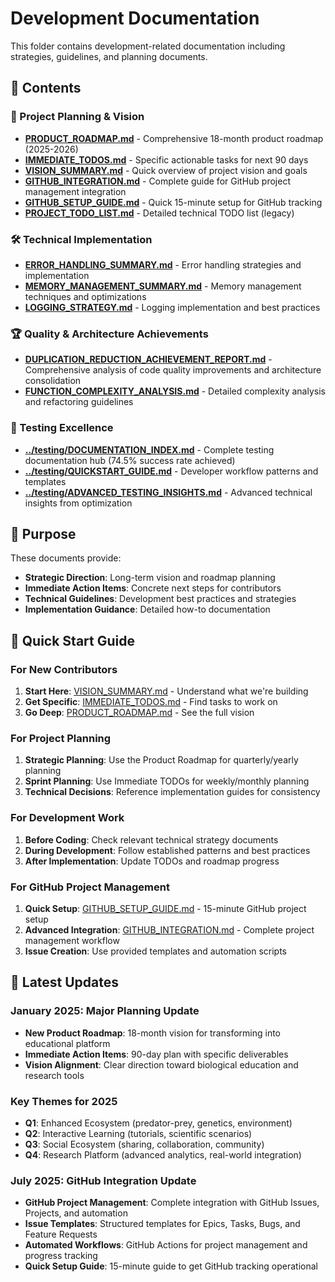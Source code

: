 # Development Documentation

This folder contains development-related documentation including strategies, guidelines, and planning documents.

## 📁 Contents

### **🚀 Project Planning & Vision**

- **[PRODUCT_ROADMAP.md](./PRODUCT_ROADMAP.md)** - Comprehensive 18-month product roadmap (2025-2026)
- **[IMMEDIATE_TODOS.md](./IMMEDIATE_TODOS.md)** - Specific actionable tasks for next 90 days
- **[VISION_SUMMARY.md](./VISION_SUMMARY.md)** - Quick overview of project vision and goals
- **[GITHUB_INTEGRATION.md](./GITHUB_INTEGRATION.md)** - Complete guide for GitHub project management integration
- **[GITHUB_SETUP_GUIDE.md](./GITHUB_SETUP_GUIDE.md)** - Quick 15-minute setup for GitHub tracking
- **[PROJECT_TODO_LIST.md](./PROJECT_TODO_LIST.md)** - Detailed technical TODO list (legacy)

### **🛠️ Technical Implementation**

- **[ERROR_HANDLING_SUMMARY.md](./ERROR_HANDLING_SUMMARY.md)** - Error handling strategies and implementation
- **[MEMORY_MANAGEMENT_SUMMARY.md](./MEMORY_MANAGEMENT_SUMMARY.md)** - Memory management techniques and optimizations
- **[LOGGING_STRATEGY.md](./LOGGING_STRATEGY.md)** - Logging implementation and best practices

### **🏆 Quality & Architecture Achievements**

- **[DUPLICATION_REDUCTION_ACHIEVEMENT_REPORT.md](./DUPLICATION_REDUCTION_ACHIEVEMENT_REPORT.md)** - Comprehensive analysis of code quality improvements and architecture consolidation
- **[FUNCTION_COMPLEXITY_ANALYSIS.md](./FUNCTION_COMPLEXITY_ANALYSIS.md)** - Detailed complexity analysis and refactoring guidelines

### **🧪 Testing Excellence**

- **[../testing/DOCUMENTATION_INDEX.md](../testing/DOCUMENTATION_INDEX.md)** - Complete testing documentation hub (74.5% success rate achieved)
- **[../testing/QUICKSTART_GUIDE.md](../testing/QUICKSTART_GUIDE.md)** - Developer workflow patterns and templates
- **[../testing/ADVANCED_TESTING_INSIGHTS.md](../testing/ADVANCED_TESTING_INSIGHTS.md)** - Advanced technical insights from optimization

## 🎯 Purpose

These documents provide:

- **Strategic Direction**: Long-term vision and roadmap planning
- **Immediate Action Items**: Concrete next steps for contributors
- **Technical Guidelines**: Development best practices and strategies
- **Implementation Guidance**: Detailed how-to documentation

## 📝 Quick Start Guide

### **For New Contributors**

1. **Start Here**: [VISION_SUMMARY.md](./VISION_SUMMARY.md) - Understand what we're building
2. **Get Specific**: [IMMEDIATE_TODOS.md](./IMMEDIATE_TODOS.md) - Find tasks to work on
3. **Go Deep**: [PRODUCT_ROADMAP.md](./PRODUCT_ROADMAP.md) - See the full vision

### **For Project Planning**

1. **Strategic Planning**: Use the Product Roadmap for quarterly/yearly planning
2. **Sprint Planning**: Use Immediate TODOs for weekly/monthly planning
3. **Technical Decisions**: Reference implementation guides for consistency

### **For Development Work**

1. **Before Coding**: Check relevant technical strategy documents
2. **During Development**: Follow established patterns and best practices
3. **After Implementation**: Update TODOs and roadmap progress

### **For GitHub Project Management**

1. **Quick Setup**: [GITHUB_SETUP_GUIDE.md](./GITHUB_SETUP_GUIDE.md) - 15-minute GitHub project setup
2. **Advanced Integration**: [GITHUB_INTEGRATION.md](./GITHUB_INTEGRATION.md) - Complete project management workflow
3. **Issue Creation**: Use provided templates and automation scripts

## 🌟 Latest Updates

### **January 2025: Major Planning Update**

- **New Product Roadmap**: 18-month vision for transforming into educational platform
- **Immediate Action Items**: 90-day plan with specific deliverables
- **Vision Alignment**: Clear direction toward biological education and research tools

### **Key Themes for 2025**

- **Q1**: Enhanced Ecosystem (predator-prey, genetics, environment)
- **Q2**: Interactive Learning (tutorials, scientific scenarios)
- **Q3**: Social Ecosystem (sharing, collaboration, community)
- **Q4**: Research Platform (advanced analytics, real-world integration)

### **July 2025: GitHub Integration Update**

- **GitHub Project Management**: Complete integration with GitHub Issues, Projects, and automation
- **Issue Templates**: Structured templates for Epics, Tasks, Bugs, and Feature Requests
- **Automated Workflows**: GitHub Actions for project management and progress tracking
- **Quick Setup Guide**: 15-minute guide to get GitHub tracking operational
